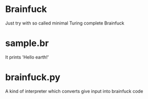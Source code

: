 # Brainfuck
Just try with so called minimal Turing complete Brainfuck

# sample.br
It prints 'Hello earth!'

# brainfuck.py
A kind of interpreter which converts give input into brainfuck code
